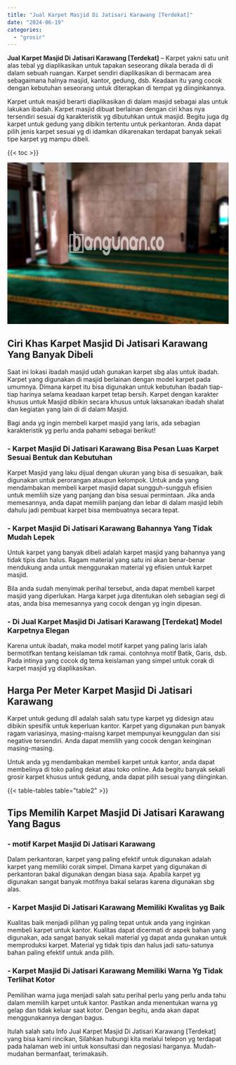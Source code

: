 ```yaml
---
title: "Jual Karpet Masjid Di Jatisari Karawang [Terdekat]"
date: "2024-06-19"
categories: 
  - "grosir"
---
```


**Jual Karpet Masjid Di Jatisari Karawang \[Terdekat\]** – Karpet yakni satu unit alas tebal yg diaplikasikan untuk tapakan seseorang dikala berada di di dalam sebuah ruangan. Karpet sendiri diaplikasikan di bermacam area sebagaimana halnya masjid, kantor, gedung, dsb. Keadaan itu yang cocok dengan kebutuhan seseorang untuk diterapkan di tempat yg diinginkannya.

Karpet untuk masjid berarti diaplikasikan di dalam masjid sebagai alas untuk lakukan ibadah. Karpet masjid dibuat berlainan dengan ciri khas nya tersendiri sesuai dg karakteristik yg dibutuhkan untuk masjid. Begitu juga dg karpet untuk gedung yang dibikin tertentu untuk perkantoran. Anda dapat pilih jenis karpet sesuai yg di idamkan dikarenakan terdapat banyak sekali tipe karpet yg mampu dibeli.

{{< toc >}}

![Jual Karpet Masjid Di Jatisari Karawang [Terdekat]](/images/grosir-karpet-murah-14.png)

## Ciri Khas Karpet Masjid Di Jatisari Karawang Yang Banyak Dibeli

Saat ini lokasi ibadah masjid udah gunakan karpet sbg alas untuk ibadah. Karpet yang digunakan di masjid berlainan dengan model karpet pada umumnya. Dimana karpet itu bisa digunakan untuk kebutuhan ibadah tiap-tiap harinya selama keadaan karpet tetap bersih. Karpet dengan karakter khusus untuk Masjid dibikin secara khusus untuk laksanakan ibadah shalat dan kegiatan yang lain di di dalam Masjid.

Bagi anda yg ingin membeli karpet masjid yang laris, ada sebagian karakteristik yg perlu anda pahami sebagai berikut!

### \- Karpet Masjid Di Jatisari Karawang Bisa Pesan Luas Karpet Sesuai Bentuk dan Kebutuhan

Karpet Masjid yang laku dijual dengan ukuran yang bisa di sesuaikan, baik digunakan untuk perorangan ataupun kelompok. Untuk anda yang mendambakan membeli karpet masjid dapat sungguh-sungguh efisien untuk memliih size yang panjang dan bisa sesuai permintaan. Jika anda memesannya, anda dapat memilih panjang dan lebar di dalam masjid lebih dahulu jadi pembuat karpet bisa membuatnya secara tepat.

### \- Karpet Masjid Di Jatisari Karawang Bahannya Yang Tidak Mudah Lepek

Untuk karpet yang banyak dibeli adalah karpet masjid yang bahannya yang tidak tipis dan halus. Ragam material yang satu ini akan benar-benar mendukung anda untuk menggunakan material yg efisien untuk karpet masjid.

Bila anda sudah menyimak perihal tersebut, anda dapat membeli karpet masjid yang diperlukan. Harga karpet juga ditentukan oleh sebagian segi di atas, anda bisa memesannya yang cocok dengan yg ingin dipesan.

### \- Di Jual Karpet Masjid Di Jatisari Karawang \[Terdekat\] Model Karpetnya Elegan

Karena untuk ibadah, maka model motif karpet yang paling laris ialah bermotifkan tentang keislaman tdk ramai. contohnya motif Batik, Garis, dsb. Pada intinya yang cocok dg tema keislaman yang simpel untuk corak di karpet masjid yg diaplikasikan.

## Harga Per Meter Karpet Masjid Di Jatisari Karawang

Karpet untuk gedung dll adalah salah satu type karpet yg didesign atau dibikin spesifik untuk keperluan kantor. Karpet yang digunakan pun banyak ragam variasinya, masing-maisng karpet mempunyai keunggulan dan sisi negative tersendiri. Anda dapat memilih yang cocok dengan keinginan masing-masing.

Untuk anda yg mendambakan membeli karpet untuk kantor, anda dapat membelinya di toko paling dekat atau toko online. Ada begitu banyak sekali grosir karpet khusus untuk gedung, anda dapat pilih sesuai yang diinginkan.

{{< table-tables table="table2" >}}

## Tips Memilih Karpet Masjid Di Jatisari Karawang Yang Bagus

### \- motif Karpet Masjid Di Jatisari Karawang

Dalam perkantoran, karpet yang paling efektif untuk digunakan adalah karpet yang memiliki corak simpel. Dimana karpet yang digunakan di perkantoran bakal digunakan dengan biasa saja. Apabila karpet yg digunakan sangat banyak motifnya bakal selaras karena digunakan sbg alas.

### \- Karpet Masjid Di Jatisari Karawang Memiliki Kwalitas yg Baik

Kualitas baik menjadi pilihan yg paling tepat untuk anda yang inginkan membeli karpet untuk kantor. Kualitas dapat dicermati dr aspek bahan yang digunakan, ada sangat banyak sekali material yg dapat anda gunakan untuk memproduksi karpet. Material yg tidak tipis dan halus jadi satu-satunya bahan paling efektif untuk anda pilih.

### \- Karpet Masjid Di Jatisari Karawang Memiliki Warna Yg Tidak Terlihat Kotor

Pemilihan warna juga menjadi salah satu perihal perlu yang perlu anda tahu dalam memilih karpet untuk kantor. Pastikan anda menentukan warna yg gelap dan tidak keluar saat kotor. Dengan begitu, anda akan dapat menggunakannya dengan bagus.

Itulah salah satu Info Jual Karpet Masjid Di Jatisari Karawang \[Terdekat\] yang bisa kami rincikan, Silahkan hubungi kita melalui telepon yg terdapat pada halaman web ini untuk konsultasi dan negosiasi harganya. Mudah-mudahan bermanfaat, terimakasih.
